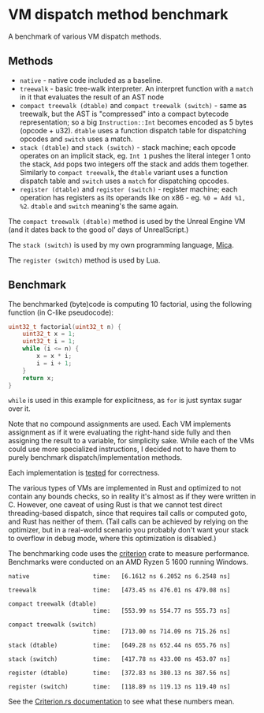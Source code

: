 # VM dispatch method benchmark

A benchmark of various VM dispatch methods.

## Methods

- `native` - native code included as a baseline.
- `treewalk` - basic tree-walk interpreter. An interpret function with a `match` in it that evaluates the result of an AST node
- `compact treewalk (dtable)` and `compact treewalk (switch)` - same as treewalk, but the AST is "compressed" into a compact bytecode representation; so a big `Instruction::Int` becomes encoded as 5 bytes (opcode + u32). `dtable` uses a function dispatch table for dispatching opcodes and `switch` uses a match.
- `stack (dtable)` and `stack (switch)` - stack machine; each opcode operates on an implicit stack, eg. `Int 1` pushes the literal integer 1 onto the stack, `Add` pops two integers off the stack and adds them together. Similarly to `compact treewalk`, the `dtable` variant uses a function dispatch table and `switch` uses a `match` for dispatching opcodes.
- `register (dtable)` and `register (switch)` - register machine; each operation has registers as its operands like on x86 - eg. `%0 = Add %1, %2`. `dtable` and `switch` meaning's the same again.

The `compact treewalk (dtable)` method is used by the Unreal Engine VM (and it dates back to the good ol' days of UnrealScript.)

The `stack (switch)` is used by my own programming language, [Mica](https://github.com/mica-lang/mica).

The `register (switch)` method is used by Lua.

## Benchmark

The benchmarked (byte)code is computing 10 factorial, using the following function (in C-like pseudocode):

```c
uint32_t factorial(uint32_t n) {
    uint32_t x = 1;
    uint32_t i = 1;
    while (i <= n) {
        x = x * i;
        i = i + 1;
    }
    return x;
}
```

`while` is used in this example for explicitness, as `for` is just syntax sugar over it.

Note that no compound assignments are used. Each VM implements assignment as if it were evaluating the right-hand side fully and then assigning the result to a variable, for simplicity sake. While each of the VMs could use more specialized instructions, I decided not to have them to purely benchmark dispatch/implementation methods.

Each implementation is [tested](tests/tests.rs) for correctness.

The various types of VMs are implemented in Rust and optimized to not contain any bounds checks, so in reality it's almost as if they were written in C. However, one caveat of using Rust is that we cannot test direct threading-based dispatch, since that requires tail calls or computed goto, and Rust has neither of them. (Tail calls can be achieved by relying on the optimizer, but in a real-world scenario you probably don't want your stack to overflow in debug mode, where this optimization is disabled.)

The benchmarking code uses the [criterion](https://lib.rs/crates/criterion) crate to measure performance. Benchmarks were conducted on an AMD Ryzen 5 1600 running Windows.

```text
native                  time:   [6.1612 ns 6.2052 ns 6.2548 ns]

treewalk                time:   [473.45 ns 476.01 ns 479.08 ns]

compact treewalk (dtable)
                        time:   [553.99 ns 554.77 ns 555.73 ns]

compact treewalk (switch)
                        time:   [713.00 ns 714.09 ns 715.26 ns]

stack (dtable)          time:   [649.28 ns 652.44 ns 655.76 ns]

stack (switch)          time:   [417.78 ns 433.00 ns 453.07 ns]

register (dtable)       time:   [372.83 ns 380.13 ns 387.56 ns]

register (switch)       time:   [118.89 ns 119.13 ns 119.40 ns]
```

See the [Criterion.rs documentation](https://bheisler.github.io/criterion.rs/book/user_guide/command_line_output.html#time) to see what these numbers mean.
